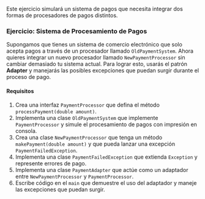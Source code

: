 Este ejercicio simulará un sistema de pagos que necesita integrar dos formas de procesadores de pagos distintos.

### Ejercicio: Sistema de Procesamiento de Pagos

Supongamos que tienes un sistema de comercio electrónico que solo acepta pagos a través de un procesador llamado `OldPaymentSystem`. Ahora quieres integrar un nuevo procesador llamado `NewPaymentProcessor` sin cambiar demasiado tu sistema actual. Para lograr esto, usarás el patrón **Adapter** y manejarás las posibles excepciones que puedan surgir durante el proceso de pago.

#### Requisitos

1. Crea una interfaz `PaymentProcessor` que defina el método `processPayment(double amount)`.
2. Implementa una clase `OldPaymentSystem` que implemente `PaymentProcessor` y simule el procesamiento de pagos con impresión en consola.
3. Crea una clase `NewPaymentProcessor` que tenga un método `makePayment(double amount)` y que pueda lanzar una excepción `PaymentFailedException`.
4. Implementa una clase `PaymentFailedException` que extienda `Exception` y represente errores de pago.
5. Implementa una clase `PaymentAdapter` que actúe como un adaptador entre `NewPaymentProcessor` y `PaymentProcessor`.
6. Escribe código en el `main` que demuestre el uso del adaptador y maneje las excepciones que puedan surgir.